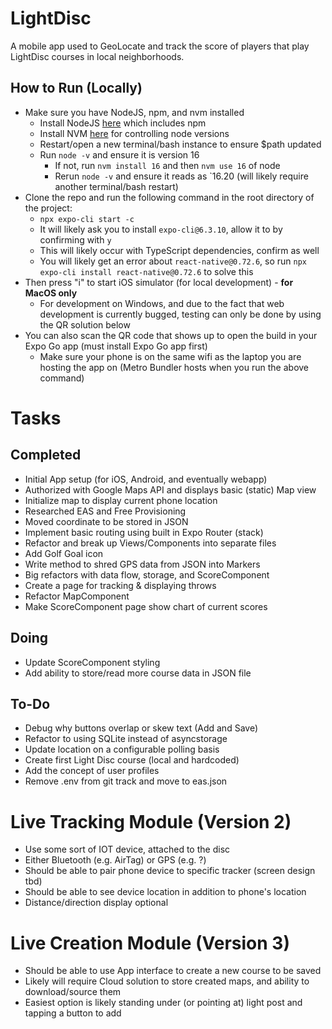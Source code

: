 # LightDisc
A mobile app used to GeoLocate and track the score of players that play LightDisc courses in local neighborhoods.

## How to Run (Locally)
* Make sure you have NodeJS, npm, and nvm installed
    * Install NodeJS [here](https://nodejs.org/en/download/) which includes npm
    * Install NVM [here](https://sourceforge.net/projects/nvm-for-windows.mirror/) for controlling node versions
    * Restart/open a new terminal/bash instance to ensure $path updated
    * Run `node -v` and ensure it is version 16
        * If not, run `nvm install 16` and then `nvm use 16` of node
        * Rerun `node -v` and ensure it reads as `16.20 (will likely require another terminal/bash restart)
* Clone the repo and run the following command in the root directory of the project:
    * `npx expo-cli start -c`
    * It will likely ask you to install `expo-cli@6.3.10`, allow it to by confirming with `y`
    * This will likely occur with TypeScript dependencies, confirm as well
    * You will likely get an error about `react-native@0.72.6`, so run `npx expo-cli install react-native@0.72.6` to solve this
* Then press "i" to start iOS simulator (for local development) - **for MacOS only**
    * For development on Windows, and due to the fact that web development is currently bugged, testing can only be done by using the QR solution below
* You can also scan the QR code that shows up to open the build in your Expo Go app (must install Expo Go app first)
    * Make sure your phone is on the same wifi as the laptop you are hosting the app on (Metro Bundler hosts when you run the above command)

# Tasks

## Completed
* Initial App setup (for iOS, Android, and eventually webapp)
* Authorized with Google Maps API and displays basic (static) Map view
* Initialize map to display current phone location
* Researched EAS and Free Provisioning
* Moved coordinate to be stored in JSON
* Implement basic routing using built in Expo Router (stack)
* Refactor and break up Views/Components into separate files
* Add Golf Goal icon
* Write method to shred GPS data from JSON into Markers
* Big refactors with data flow, storage, and ScoreComponent
* Create a page for tracking & displaying throws
* Refactor MapComponent
* Make ScoreComponent page show chart of current scores

## Doing
* Update ScoreComponent styling
* Add ability to store/read more course data in JSON file
  
## To-Do
* Debug why buttons overlap or skew text (Add and Save)
* Refactor to using SQLite instead of asyncstorage
* Update location on a configurable polling basis
* Create first Light Disc course (local and hardcoded)
* Add the concept of user profiles
* Remove .env from git track and move to eas.json
# Live Tracking Module (Version 2)
* Use some sort of IOT device, attached to the disc
* Either Bluetooth (e.g. AirTag) or GPS (e.g. ?)
* Should be able to pair phone device to specific tracker (screen design tbd)
* Should be able to see device location in addition to phone's location
* Distance/direction display optional
# Live Creation Module (Version 3)
* Should be able to use App interface to create a new course to be saved
* Likely will require Cloud solution to store created maps, and ability to download/source them
* Easiest option is likely standing under (or pointing at) light post and tapping a button to add